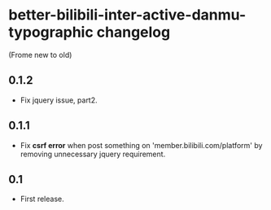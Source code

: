 # better-bilibili-inter-active-danmu-typographic changelog

(Frome new to old)

## 0.1.2

- Fix jquery issue, part2.

## 0.1.1

- Fix **csrf error** when post something on 'member.bilibili.com/platform' by removing unnecessary jquery requirement.

## 0.1

- First release.
